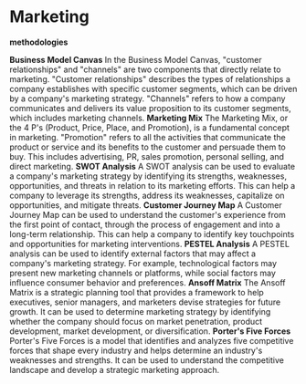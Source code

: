 # Marketing

**methodologies**

**Business Model Canvas**
In the Business Model Canvas, "customer relationships" and "channels" are two components that directly relate to marketing. "Customer relationships" describes the types of relationships a company establishes with specific customer segments, which can be driven by a company's marketing strategy. "Channels" refers to how a company communicates and delivers its value proposition to its customer segments, which includes marketing channels.
**Marketing Mix**
The Marketing Mix, or the 4 P's (Product, Price, Place, and Promotion), is a fundamental concept in marketing. "Promotion" refers to all the activities that communicate the product or service and its benefits to the customer and persuade them to buy. This includes advertising, PR, sales promotion, personal selling, and direct marketing.
**SWOT Analysis**
A SWOT analysis can be used to evaluate a company's marketing strategy by identifying its strengths, weaknesses, opportunities, and threats in relation to its marketing efforts. This can help a company to leverage its strengths, address its weaknesses, capitalize on opportunities, and mitigate threats.
**Customer Journey Map**
A Customer Journey Map can be used to understand the customer's experience from the first point of contact, through the process of engagement and into a long-term relationship. This can help a company to identify key touchpoints and opportunities for marketing interventions.
**PESTEL Analysis**
A PESTEL analysis can be used to identify external factors that may affect a company's marketing strategy. For example, technological factors may present new marketing channels or platforms, while social factors may influence consumer behavior and preferences.
**Ansoff Matrix**
The Ansoff Matrix is a strategic planning tool that provides a framework to help executives, senior managers, and marketers devise strategies for future growth. It can be used to determine marketing strategy by identifying whether the company should focus on market penetration, product development, market development, or diversification.
**Porter's Five Forces**
Porter's Five Forces is a model that identifies and analyzes five competitive forces that shape every industry and helps determine an industry's weaknesses and strengths. It can be used to understand the competitive landscape and develop a strategic marketing approach.